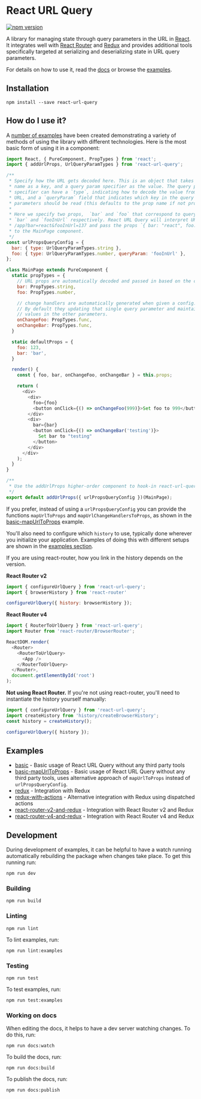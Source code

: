 # React URL Query

[![npm version](https://badge.fury.io/js/react-url-query.svg)](https://badge.fury.io/js/react-url-query)

A library for managing state through query parameters in the URL in [React](https://facebook.github.io/react/). It integrates well with [React Router](https://github.com/ReactTraining/react-router) and [Redux](https://github.com/reactjs/redux) and provides additional tools specifically targeted at serializing and deserializing state in URL query parameters.

For details on how to use it, read the [docs](https://pbeshai.github.io/react-url-query) or browse the [examples](https://github.com/pbeshai/react-url-query/tree/master/examples).

## Installation

```
npm install --save react-url-query
```

## How do I use it?

A [number of examples](https://github.com/pbeshai/react-url-query/tree/master/examples) have been created demonstrating a variety of methods of using the library with different technologies. Here is the most basic form of using it in a component:

```js
import React, { PureComponent, PropTypes } from 'react';
import { addUrlProps, UrlQueryParamTypes } from 'react-url-query';

/**
 * Specify how the URL gets decoded here. This is an object that takes the prop
 * name as a key, and a query param specifier as the value. The query param
 * specifier can have a `type`, indicating how to decode the value from the
 * URL, and a `queryParam` field that indicates which key in the query
 * parameters should be read (this defaults to the prop name if not provided).
 *
 * Here we specify two props,  `bar` and `foo` that correspond to query parameters
 * `bar` and `fooInUrl` respectively. React URL Query will interpret URLs like
 * /app?bar=react&fooInUrl=137 and pass the props `{ bar: "react", foo: 137 }`
 * to the MainPage component.
 */
const urlPropsQueryConfig = {
  bar: { type: UrlQueryParamTypes.string },
  foo: { type: UrlQueryParamTypes.number, queryParam: 'fooInUrl' },
};

class MainPage extends PureComponent {
  static propTypes = {
    // URL props are automatically decoded and passed in based on the config
    bar: PropTypes.string,
    foo: PropTypes.number,

    // change handlers are automatically generated when given a config.
    // By default they updating that single query parameter and maintaining existing
    // values in the other parameters.
    onChangeFoo: PropTypes.func,
    onChangeBar: PropTypes.func,
  }

  static defaultProps = {
    foo: 123,
    bar: 'bar',
  }

  render() {
    const { foo, bar, onChangeFoo, onChangeBar } = this.props;

    return (
      <div>
        <div>
          foo={foo}
          <button onClick={() => onChangeFoo(999)}>Set foo to 999</button>
        </div>
        <div>
          bar={bar}
          <button onClick={() => onChangeBar('testing')}>
            Set bar to "testing"
          </button>
        </div>
      </div>
    );
  }
}

/**
 * Use the addUrlProps higher-order component to hook-in react-url-query.
 */
export default addUrlProps({ urlPropsQueryConfig })(MainPage);
```

If you prefer, instead of using a `urlPropsQueryConfig` you can provide the functions `mapUrlToProps` and `mapUrlChangeHandlersToProps`, as shown in the [basic-mapUrlToProps](https://github.com/pbeshai/react-url-query/tree/master/examples/basic) example.


You'll also need to configure which `history` to use, typically done wherever you initialize your application. Examples of doing this with different setups are shown in the [examples section](https://github.com/pbeshai/react-url-query/tree/master/examples).

If you are using react-router, how you link in the history depends on the version.

**React Router v2**

```js
import { configureUrlQuery } from 'react-url-query';
import { browserHistory } from 'react-router'

configureUrlQuery({ history: browserHistory });
```

**React Router v4**

```js
import { RouterToUrlQuery } from 'react-url-query';
import Router from 'react-router/BrowserRouter';

ReactDOM.render(
  <Router>
    <RouterToUrlQuery>
      <App />
    </RouterToUrlQuery>
  </Router>,
  document.getElementById('root')
);
```


**Not using React Router.** If you're not using react-router, you'll need to instantiate the history yourself manually:

```js
import { configureUrlQuery } from 'react-url-query';
import createHistory from 'history/createBrowserHistory';
const history = createHistory();

configureUrlQuery({ history });
```

## Examples

- [basic](https://github.com/pbeshai/react-url-query/tree/master/examples/basic) - Basic usage of React URL Query without any third party tools
- [basic-mapUrlToProps](https://github.com/pbeshai/react-url-query/tree/master/examples/basic) - Basic usage of React URL Query without any third party tools, uses alternative approach of `mapUrlToProps` instead of `urlPropsQueryConfig`.
- [redux](https://github.com/pbeshai/react-url-query/tree/master/examples/redux) - Integration with Redux
- [redux-with-actions](https://github.com/pbeshai/react-url-query/tree/master/examples/redux-with-actions) - Alternative integration with Redux using dispatched actions
- [react-router-v2-and-redux](https://github.com/pbeshai/react-url-query/tree/master/examples/react-router-v2-and-redux) - Integration with React Router v2 and Redux
- [react-router-v4-and-redux](https://github.com/pbeshai/react-url-query/tree/master/examples/react-router-v4-and-redux) - Integration with React Router v4 and Redux


## Development

During development of examples, it can be helpful to have a watch running automatically rebuilding the package when changes take place. To get this running run:

```
npm run dev
```

### Building

```
npm run build
```

### Linting

```
npm run lint
```

To lint examples, run:

```
npm run lint:examples
```

### Testing

```
npm run test
```

To test examples, run:

```
npm run test:examples
```

### Working on docs

When editing the docs, it helps to have a dev server watching changes. To do this, run:

```
npm run docs:watch
```

To build the docs, run:

```
npm run docs:build
```

To publish the docs, run:

```
npm run docs:publish
```

